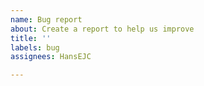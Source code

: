 ```yaml
---
name: Bug report
about: Create a report to help us improve
title: ''
labels: bug
assignees: HansEJC

---
```



